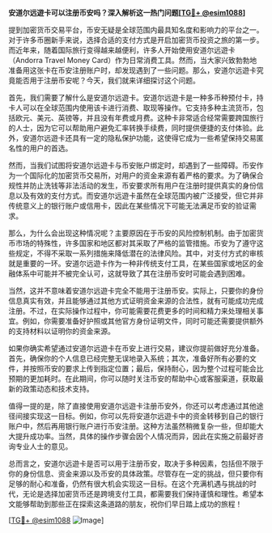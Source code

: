**安道尔远遊卡可以注册币安吗？深入解析这一热门问题[[TG💪+ @esim1088](https://t.me/s/esim1088)]**

提到加密货币交易平台，币安无疑是全球范围内最具知名度和影响力的平台之一。对于许多币圈新手来说，选择合适的支付方式是开启加密货币投资之旅的第一步。而近年来，随着国际旅行变得越来越便利，许多人开始使用安道尔远遊卡（Andorra Travel Money Card）作为日常消费工具。然而，当大家兴致勃勃地准备用这张卡在币安注册账户时，却发现遇到了一些问题。那么，安道尔远遊卡究竟能否用于注册币安呢？今天，我们就来详细探讨这个问题。

首先，我们需要了解什么是安道尔远遊卡。安道尔远遊卡是一种多币种预付卡，持卡人可以在全球范围内使用该卡进行消费、取现等操作。它支持多种主流货币，包括欧元、美元、英镑等，并且没有年费或月费。这种卡非常适合经常需要跨国旅行的人士，因为它可以帮助用户避免汇率转换手续费，同时提供便捷的支付体验。此外，安道尔远遊卡还具有一定的隐私保护功能，这使得它成为一些希望保持交易匿名性的用户的首选。

然而，当我们试图将安道尔远遊卡与币安账户绑定时，却遇到了一些障碍。币安作为一个国际化的加密货币交易所，对用户的资金来源有着严格的要求。为了确保合规性并防止洗钱等非法活动的发生，币安要求所有用户在注册时提供真实的身份信息以及有效的支付方式。而安道尔远遊卡虽然在全球范围内被广泛接受，但它并非传统意义上的银行账户或信用卡，因此在某些情况下可能无法满足币安的验证需求。

那么，为什么会出现这种情况呢？主要原因在于币安的风险控制机制。由于加密货币市场的特殊性，许多国家和地区都对其采取了严格的监管措施。币安为了遵守这些规定，不得不采取一系列措施来降低潜在的法律风险。其中，对支付方式的审核就是重要的一环。安道尔远遊卡作为一种非传统支付工具，在某些国家或地区的金融体系中可能并不被完全认可，这就导致了其在注册币安时可能会遇到困难。

当然，这并不意味着安道尔远遊卡完全不能用于注册币安。实际上，只要你的身份信息真实有效，并且能够通过其他方式证明资金来源的合法性，就有可能成功完成注册。不过，在实际操作过程中，你可能需要花费更多的时间和精力来处理相关事宜。例如，你需要准备好护照或其他官方身份证明文件，同时可能还需要提供额外的支持材料以证明你的资金来源。

如果你确实希望通过安道尔远遊卡在币安上进行交易，建议你提前做好充分准备。首先，确保你的个人信息已经完整无误地录入系统；其次，准备好所有必要的文件，并按照币安的要求上传到指定位置；最后，保持耐心，因为整个过程可能会比预期的更加耗时。在此期间，你可以随时关注币安的帮助中心或客服渠道，获取最新的政策动态和技术支持。

值得一提的是，除了直接使用安道尔远遊卡注册币安外，你还可以考虑通过其他途径间接实现这一目标。例如，你可以先将安道尔远遊卡中的资金转移到自己的银行账户中，然后再用银行账户进行币安注册。这种方法虽然稍微复杂一些，但却能大大提升成功率。当然，具体的操作步骤会因个人情况而异，因此在实施之前最好咨询专业人士的意见。

总而言之，安道尔远遊卡是否可以用于注册币安，取决于多种因素，包括但不限于你的身份信息、资金来源以及币安的具体政策。尽管存在一定的挑战，但只要你有足够的耐心和准备，仍然有很大机会实现这一目标。在这个充满机遇与挑战的时代，无论是选择加密货币还是跨境支付工具，都需要我们保持谨慎和理性。希望本文能够帮助到那些正在探索这条道路的朋友，祝你们早日踏上成功的旅程！

[[TG💪+ @esim1088](https://t.me/s/esim1088) ![Image](https://i.postimg.cc/4NQfJmqS/Snipaste-2025-05-13-00-14-12.png)]
